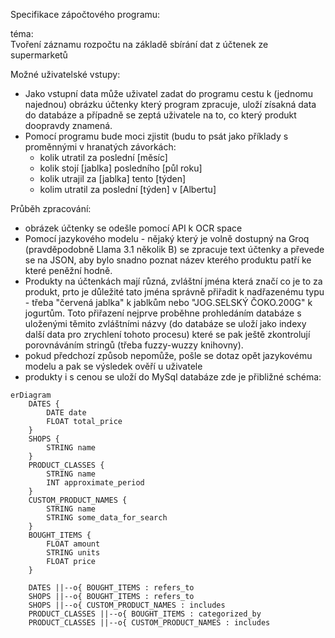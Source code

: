 Specifikace zápočtového programu:

téma:  
Tvoření záznamu rozpočtu na základě sbírání dat z účtenek ze supermarketů

Možné uživatelské vstupy:
- Jako vstupní data může uživatel zadat do programu cestu k (jednomu najednou) obrázku účtenky který program zpracuje, uloží zísakná data do databáze a případně se zeptá uživatele na to, co který produkt doopravdy znamená.
- Pomocí programu bude moci zjistit (budu to psát jako příklady s proměnnými v hranatých závorkách: 
    - kolik utratil za poslední [měsíc]
    - kolik stojí [jablka] posledního [půl roku]
    - kolik utrajil za [jablka] tento [týden]
    - kolim utratil za poslední [týden] v [Albertu]

Průběh zpracování:
- obrázek účtenky se odešle pomocí API k OCR space 
- Pomocí jazykového modelu - nějaký který je volně dostupný na Groq (pravděpodobně Llama 3.1 několik B) se zpracuje text účtenky a převede se na JSON, aby bylo snadno poznat název kterého produktu patří ke které peněžní hodně.
- Produkty na účtenkách mají různá, zvláštní jména která značí co je to za produkt, prto je důležité tato jména správně přiřadit k nadřazenému typu - třeba "červená jablka" k jablkům nebo "JOG.SELSKÝ ČOKO.200G" k jogurtům. Toto přiřazení nejprve proběhne prohledáním databáze s uloženými těmito zvláštními názvy (do databáze se uloží jako indexy další data pro zrychlení tohoto procesu) které se pak ještě zkontrolují porovnáváním stringů (třeba fuzzy-wuzzy knihovny).
- pokud předchozí způsob nepomůže, pošle se dotaz opět jazykovému modelu a pak se výsledek ověří u uživatele
- produkty i s cenou se uloží do MySql databáze zde je přibližné schéma:
```mermaid
erDiagram
    DATES {
        DATE date
        FLOAT total_price
    }
    SHOPS {
        STRING name
    }
    PRODUCT_CLASSES {
        STRING name
        INT approximate_period
    }
    CUSTOM_PRODUCT_NAMES {
        STRING name
        STRING some_data_for_search
    }
    BOUGHT_ITEMS {
        FLOAT amount
        STRING units
        FLOAT price
    }

    DATES ||--o{ BOUGHT_ITEMS : refers_to
    SHOPS ||--o{ BOUGHT_ITEMS : refers_to
    SHOPS ||--o{ CUSTOM_PRODUCT_NAMES : includes
    PRODUCT_CLASSES ||--o{ BOUGHT_ITEMS : categorized_by
    PRODUCT_CLASSES ||--o{ CUSTOM_PRODUCT_NAMES : includes
    
```










